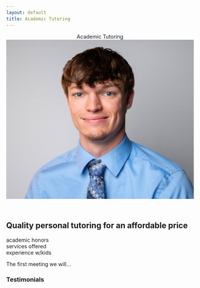 ```yaml
---
layout: default
title: Academic Tutoring
---
```


<section class="tutoring-banner">
  <header class="tutoring-header">
    <div class="tutoring-header-left">Academic Tutoring</div>
    <div class="tutoring-header-right">
      <a href="/" aria-label="Go to homepage">
        <img src="/assets/profile.jpg" alt="Profile Picture" />
      </a>
    </div>
  </header>
  <h2>Quality personal tutoring for an affordable price</h2>
  <div class="tutoring-cards">
    <div class="tutoring-card">academic honors</div>
    <div class="tutoring-card">services offered</div>
    <div class="tutoring-card">experience w/kids</div>
  </div>
</section>

<section class="schedule-box">
  <p>The first meeting we will...</p>
</section>

<section class="testimonial-box">
  <h3>Testimonials</h3>
</section>

<style>
  @media (max-width: 600px) {
    .tutoring-cards {
      flex-direction: column;
      align-items: center;
    }

    .tutoring-card {
      width: 100%;
      max-width: 300px;
    }
  }
</style>